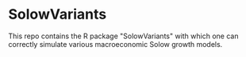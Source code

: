 # SolowVariants
This repo contains the R package "SolowVariants" with which one can correctly simulate various macroeconomic Solow growth models.
